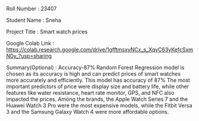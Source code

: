 Roll Number       :   23407

Student Name      :   Sneha

Project Title     :   Smart watch prices

Google Colab Link :   https://colab.research.google.com/drive/1gfftmsxyNCx_s_XqvC63yKefcSxmN0y_?usp=sharing

Summary(Optional) :   Accuracy-87%
Random Forest Regression model is chosen as its accuracy is high and can predict prices of smart watches more accurately and efficiently.
This model has accuracy of 87%
The most important predictors of price were display size and battery life, while other features like water resistance, heart rate monitor, GPS, and NFC also impacted the prices. Among the brands, the Apple Watch Series 7 and the Huawei Watch 3 Pro were the most expensive models, while the Fitbit Versa 3 and the Samsung Galaxy Watch 4 were more affordable options.
